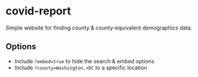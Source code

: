 # covid-report

Simple website for finding county & county-equivalent demographics data.

## Options

- Include `?embed=true` to hide the search & embed options
- Include `?county=Washington,+DC` to a specific location